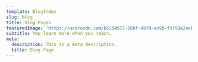```yaml
---
template: BlogIndex
slug: blog
title: Blog Pages
featuredImage: 'https://ucarecdn.com/b6254577-26bf-4b79-aa9b-f3793e2aebdc/'
subtitle: You learn more when you teach.
meta:
  description: This is a meta description.
  title: Blog Page
---
```

